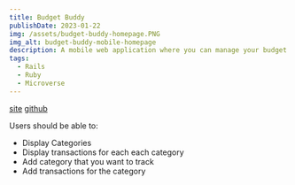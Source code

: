 ```yaml
---
title: Budget Buddy
publishDate: 2023-01-22
img: /assets/budget-buddy-homepage.PNG
img_alt: budget-buddy-mobile-homepage
description: A mobile web application where you can manage your budget
tags:
  - Rails
  - Ruby
  - Microverse
---
```


[site](budget-buddy-j2ry.onrender.com)
[github](https://github.com/ikennarichard/Budget-Buddy)

Users should be able to:

- Display Categories
- Display transactions for each each category
- Add category that you want to track
- Add transactions for the category
